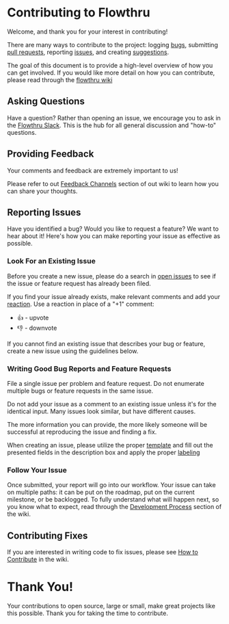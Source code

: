 
# Contributing to Flowthru

Welcome, and thank you for your interest in contributing!

There are many ways to contribute to the project: logging [bugs](https://github.com/flow-thru/flowthru/issues/new?assignees=&labels=&template=bug_report.md&title=), submitting [pull requests](https://github.com/flow-thru/flowthru/pulls), reporting [issues](https://github.com/flow-thru/flowthru/issues), and creating [suggestions](https://github.com/flow-thru/flowthru/issues/new?assignees=&labels=&template=feature_request.md&title=).

The goal of this document is to provide a high-level overview of how you can get involved. If you would like more detail on how you can contribute, please read through the [flowthru wiki](https://github.com/flow-thru/flowthru/wiki)

## Asking Questions

Have a question? Rather than opening an issue, we encourage you to ask in the [Flowthru Slack](https://join.slack.com/t/flowthru/shared_invite/enQtNjYxMDM2Nzc5NDkzLTJiZTU0NGQ0ZTc0NjRjNDMxNDY4ODU0YzA4MTUwZTU5YmMyZTAyZmFiMjY4ZWFkNzI5MDYxMTUyMTY0Mjc3MTQ). This is the hub for all general discussion and "how-to" questions.

## Providing Feedback

Your comments and feedback are extremely important to us!

Please refer to out [Feedback Channels](https://github.com/flow-thru/flowthru/wiki/Feedback-Channels) section of out wiki to learn how you can share your thoughts.

## Reporting Issues

Have you identified a bug? Would you like to request a feature? We want to hear about it! Here's how you can make reporting your issue as effective as possible.

### Look For an Existing Issue

Before you create a new issue, please do a search in [open issues](https://github.com/Microsoft/vscode/issues) to see if the issue or feature request has already been filed.

If you find your issue already exists, make relevant comments and add your [reaction](https://github.com/blog/2119-add-reactions-to-pull-requests-issues-and-comments). Use a reaction in place of a "+1" comment:

* 👍 - upvote
* 👎 - downvote

If you cannot find an existing issue that describes your bug or feature, create a new issue using the guidelines below.

### Writing Good Bug Reports and Feature Requests

File a single issue per problem and feature request. Do not enumerate multiple bugs or feature requests in the same issue.

Do not add your issue as a comment to an existing issue unless it's for the identical input. Many issues look similar, but have different causes.

The more information you can provide, the more likely someone will be successful at reproducing the issue and finding a fix.

When creating an issue, please utilize the proper [template](https://github.com/flow-thru/flowthru/issues/new/choose) and fill out the presented fields in the description box and apply the proper [labeling](https://github.com/flow-thru/flowthru/wiki/Issue-Tracking)

### Follow Your Issue

Once submitted, your report will go into our workflow. Your issue can take on multiple paths: it can be put on the roadmap, put on the current milestone, or be backlogged. To fully understand what will happen next, so you know what to expect, read through the [Development Process](https://github.com/flow-thru/flowthru/wiki/Development-Process) section of the wiki.

## Contributing Fixes

If you are interested in writing code to fix issues,
please see [How to Contribute](https://github.com/Microsoft/vscode/wiki/How-to-Contribute) in the wiki.

# Thank You!

Your contributions to open source, large or small, make great projects like this possible. Thank you for taking the time to contribute.
